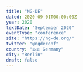```yaml
---
title: "NG-DE"
dated: 2020-09-01T00:00:00Z
year: 2020
textDate: "September 2020"
eventType: "conference"
site: "https://ng-de.org/"
twitter: "@ngdeconf"
country: "🇩🇪 Germany"
city: "Berlin"
draft: false
---
```

